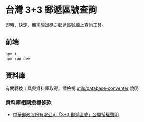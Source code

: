 # 台灣 3+3 郵遞區號查詢

即時、快速、無需驗證碼之郵遞區號線上查詢工具。
## 前端
```bash
npm i
npm run dev
```
## 資料庫
有關轉換工具與資料庫取得，請檢視 [utils/database-conventer](https://github.com/gnehs/TaiwanZipcode/tree/main/utils/database-conventer) 說明
### 資料庫相關授權條款
- [中華郵政股份有限公司「3+3 郵遞區號」公開授權聲明](https://www.post.gov.tw/post/download/%E4%B8%AD%E8%8F%AF%E9%83%B5%E6%94%BF%E8%82%A1%E4%BB%BD%E6%9C%89%E9%99%90%E5%85%AC%E5%8F%B83%2B3%E9%83%B5%E9%81%9E%E5%8D%80%E8%99%9F%E5%85%AC%E9%96%8B%E6%8E%88%E6%AC%8A%E8%81%B2%E6%98%8E.pdf)
